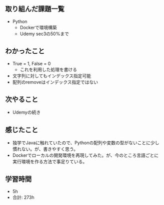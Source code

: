 ## 取り組んだ課題一覧

- Python
    - Dockerで環境構築
    - Udemy sec3の50%まで

## わかったこと

- True = 1,  False = 0
    - これを利用した処理を書ける
- 文字列に対してもインデックス指定可能
- 配列のremoveはインデックス指定ではない

## 次やること

- Udemyの続き

## 感じたこと

- 独学でJavaに触れていたので、Pythonの配列や変数の型がないことに少し慣れない。が、書きやすく思う。
- Dockerでローカルの開発環境を再現してみた。が、今のところ言語ごとに実行環境を作る方法で事足りている。

## 学習時間

- 5h
- 合計: 273h